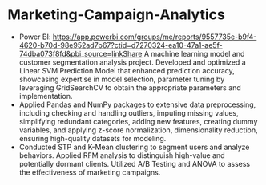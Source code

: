 # Marketing-Campaign-Analytics
- Power BI: https://app.powerbi.com/groups/me/reports/9557735e-b9f4-4620-b70d-98e952ad7b67?ctid=d7270324-ea10-47a1-ae5f-74dba073f8fd&pbi_source=linkShare
A machine learning model and customer segmentation analysis project.
	Developed and optimized a Linear SVM Prediction Model that enhanced prediction accuracy, showcasing expertise in model selection, parameter tuning by leveraging GridSearchCV to obtain the appropriate parameters and implementation.
-	Applied Pandas and NumPy packages to extensive data preprocessing, including checking and handling outliers, imputing missing values, simplifying redundant categories, adding new features, creating dummy variables, and applying z-score normalization, dimensionality reduction, ensuring high-quality datasets for modeling. 
-	Conducted STP and K-Mean clustering to segment users and analyze behaviors. Applied RFM analysis to distinguish high-value and potentially dormant clients. Utilized A/B Testing and ANOVA to assess the effectiveness of marketing campaigns.
